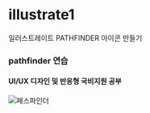 # illustrate1
일러스트레이트 PATHFINDER 아이콘 만들기

### pathfinder 연습

#### UI/UX 디자인 및 반응형 국비지원 공부 

![페스파인더](https://user-images.githubusercontent.com/88579497/143543012-039afab9-2a0f-420b-bad2-ecfff70c5517.jpg)
